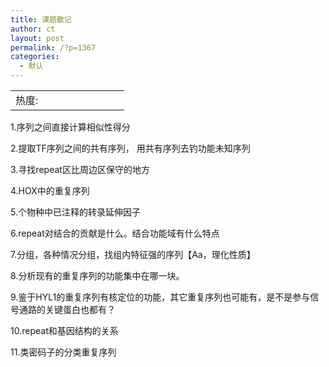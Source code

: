 ```yaml
---
title: 课题散记
author: ct
layout: post
permalink: /?p=1367
categories:
  - 默认
---
```

<table>
  <tr cellpadding=0><td>
    热度:
  </td><td cellpadding=0><img src='http://210.75.224.29/wordpress/wp-content/plugins/statpresscn/images/sun.gif' width=10 height=10 border=0 /></td><td cellpadding=0><img src='http://210.75.224.29/wordpress/wp-content/plugins/statpresscn/images/sun_dark.gif' width=10 height=10 border=0 /></td><td cellpadding=0><img src='http://210.75.224.29/wordpress/wp-content/plugins/statpresscn/images/sun_dark.gif' width=10 height=10 border=0 /></td><td cellpadding=0><img src='http://210.75.224.29/wordpress/wp-content/plugins/statpresscn/images/sun_dark.gif' width=10 height=10 border=0 /></td><td cellpadding=0><img src='http://210.75.224.29/wordpress/wp-content/plugins/statpresscn/images/sun_dark.gif' width=10 height=10 border=0 /></td></tr>
</table>

1.序列之间直接计算相似性得分

2.提取TF序列之间的共有序列， 用共有序列去钓功能未知序列

3.寻找repeat区比周边区保守的地方

4.HOX中的重复序列

5.个物种中已注释的转录延伸因子

6.repeat对结合的贡献是什么。结合功能域有什么特点

7.分组，各种情况分组，找组内特征强的序列【Aa，理化性质】

8.分析现有的重复序列的功能集中在哪一块。

9.鉴于HYL1的重复序列有核定位的功能，其它重复序列也可能有，是不是参与信号通路的关键蛋白也都有？

10.repeat和基因结构的关系

11.类密码子的分类重复序列

&nbsp;